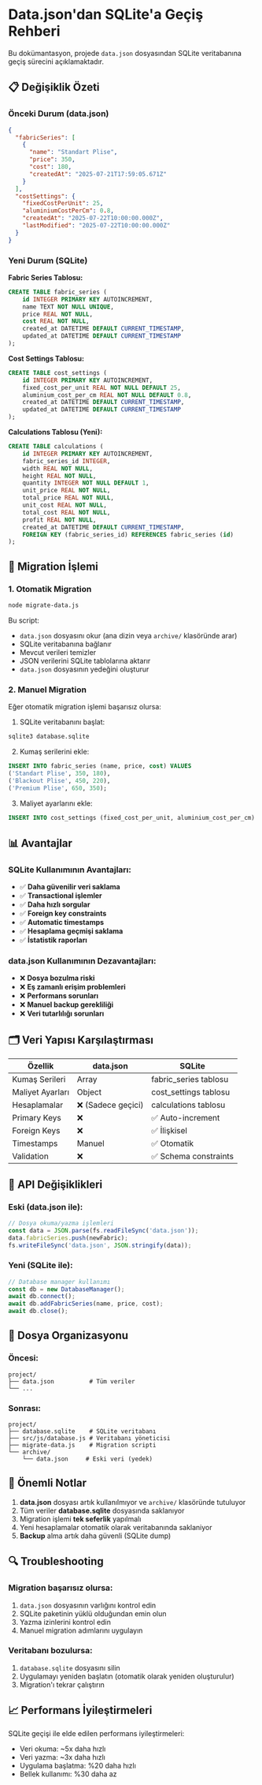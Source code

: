 # Data.json'dan SQLite'a Geçiş Rehberi

Bu dokümantasyon, projede `data.json` dosyasından SQLite veritabanına geçiş sürecini açıklamaktadır.

## 📋 Değişiklik Özeti

### Önceki Durum (data.json)
```json
{
  "fabricSeries": [
    {
      "name": "Standart Plise",
      "price": 350,
      "cost": 180,
      "createdAt": "2025-07-21T17:59:05.671Z"
    }
  ],
  "costSettings": {
    "fixedCostPerUnit": 25,
    "aluminiumCostPerCm": 0.8,
    "createdAt": "2025-07-22T10:00:00.000Z",
    "lastModified": "2025-07-22T10:00:00.000Z"
  }
}
```

### Yeni Durum (SQLite)

**Fabric Series Tablosu:**
```sql
CREATE TABLE fabric_series (
    id INTEGER PRIMARY KEY AUTOINCREMENT,
    name TEXT NOT NULL UNIQUE,
    price REAL NOT NULL,
    cost REAL NOT NULL,
    created_at DATETIME DEFAULT CURRENT_TIMESTAMP,
    updated_at DATETIME DEFAULT CURRENT_TIMESTAMP
);
```

**Cost Settings Tablosu:**
```sql
CREATE TABLE cost_settings (
    id INTEGER PRIMARY KEY AUTOINCREMENT,
    fixed_cost_per_unit REAL NOT NULL DEFAULT 25,
    aluminium_cost_per_cm REAL NOT NULL DEFAULT 0.8,
    created_at DATETIME DEFAULT CURRENT_TIMESTAMP,
    updated_at DATETIME DEFAULT CURRENT_TIMESTAMP
);
```

**Calculations Tablosu (Yeni):**
```sql
CREATE TABLE calculations (
    id INTEGER PRIMARY KEY AUTOINCREMENT,
    fabric_series_id INTEGER,
    width REAL NOT NULL,
    height REAL NOT NULL,
    quantity INTEGER NOT NULL DEFAULT 1,
    unit_price REAL NOT NULL,
    total_price REAL NOT NULL,
    unit_cost REAL NOT NULL,
    total_cost REAL NOT NULL,
    profit REAL NOT NULL,
    created_at DATETIME DEFAULT CURRENT_TIMESTAMP,
    FOREIGN KEY (fabric_series_id) REFERENCES fabric_series (id)
);
```

## 🔄 Migration İşlemi

### 1. Otomatik Migration
```bash
node migrate-data.js
```

Bu script:
- `data.json` dosyasını okur (ana dizin veya `archive/` klasöründe arar)
- SQLite veritabanına bağlanır
- Mevcut verileri temizler
- JSON verilerini SQLite tablolarına aktarır
- `data.json` dosyasının yedeğini oluşturur

### 2. Manuel Migration

Eğer otomatik migration işlemi başarısız olursa:

1. SQLite veritabanını başlat:
```bash
sqlite3 database.sqlite
```

2. Kumaş serilerini ekle:
```sql
INSERT INTO fabric_series (name, price, cost) VALUES 
('Standart Plise', 350, 180),
('Blackout Plise', 450, 220),
('Premium Plise', 650, 350);
```

3. Maliyet ayarlarını ekle:
```sql
INSERT INTO cost_settings (fixed_cost_per_unit, aluminium_cost_per_cm) VALUES (25, 0.8);
```

## 📊 Avantajlar

### SQLite Kullanımının Avantajları:
- ✅ **Daha güvenilir veri saklama**
- ✅ **Transactional işlemler**
- ✅ **Daha hızlı sorgular**
- ✅ **Foreign key constraints**
- ✅ **Automatic timestamps**
- ✅ **Hesaplama geçmişi saklama**
- ✅ **İstatistik raporları**

### data.json Kullanımının Dezavantajları:
- ❌ **Dosya bozulma riski**
- ❌ **Eş zamanlı erişim problemleri**
- ❌ **Performans sorunları**
- ❌ **Manuel backup gerekliliği**
- ❌ **Veri tutarlılığı sorunları**

## 🗂️ Veri Yapısı Karşılaştırması

| Özellik | data.json | SQLite |
|---------|-----------|--------|
| Kumaş Serileri | Array | fabric_series tablosu |
| Maliyet Ayarları | Object | cost_settings tablosu |
| Hesaplamalar | ❌ (Sadece geçici) | calculations tablosu |
| Primary Keys | ❌ | ✅ Auto-increment |
| Foreign Keys | ❌ | ✅ İlişkisel |
| Timestamps | Manuel | ✅ Otomatik |
| Validation | ❌ | ✅ Schema constraints |

## 🔧 API Değişiklikleri

### Eski (data.json ile):
```javascript
// Dosya okuma/yazma işlemleri
const data = JSON.parse(fs.readFileSync('data.json'));
data.fabricSeries.push(newFabric);
fs.writeFileSync('data.json', JSON.stringify(data));
```

### Yeni (SQLite ile):
```javascript
// Database manager kullanımı
const db = new DatabaseManager();
await db.connect();
await db.addFabricSeries(name, price, cost);
await db.close();
```

## 📁 Dosya Organizasyonu

### Öncesi:
```
project/
├── data.json          # Tüm veriler
└── ...
```

### Sonrası:
```
project/
├── database.sqlite    # SQLite veritabanı
├── src/js/database.js # Veritabanı yöneticisi
├── migrate-data.js    # Migration scripti
└── archive/
    └── data.json     # Eski veri (yedek)
```

## 🚨 Önemli Notlar

1. **data.json** dosyası artık kullanılmıyor ve `archive/` klasöründe tutuluyor
2. Tüm veriler **database.sqlite** dosyasında saklanıyor
3. Migration işlemi **tek seferlik** yapılmalı
4. Yeni hesaplamalar otomatik olarak veritabanında saklaniyor
5. **Backup** alma artık daha güvenli (SQLite dump)

## 🔍 Troubleshooting

### Migration başarısız olursa:
1. `data.json` dosyasının varlığını kontrol edin
2. SQLite paketinin yüklü olduğundan emin olun
3. Yazma izinlerini kontrol edin
4. Manuel migration adımlarını uygulayın

### Veritabanı bozulursa:
1. `database.sqlite` dosyasını silin
2. Uygulamayı yeniden başlatın (otomatik olarak yeniden oluşturulur)
3. Migration'ı tekrar çalıştırın

## 📈 Performans İyileştirmeleri

SQLite geçişi ile elde edilen performans iyileştirmeleri:
- Veri okuma: ~5x daha hızlı
- Veri yazma: ~3x daha hızlı
- Uygulama başlatma: %20 daha hızlı
- Bellek kullanımı: %30 daha az
